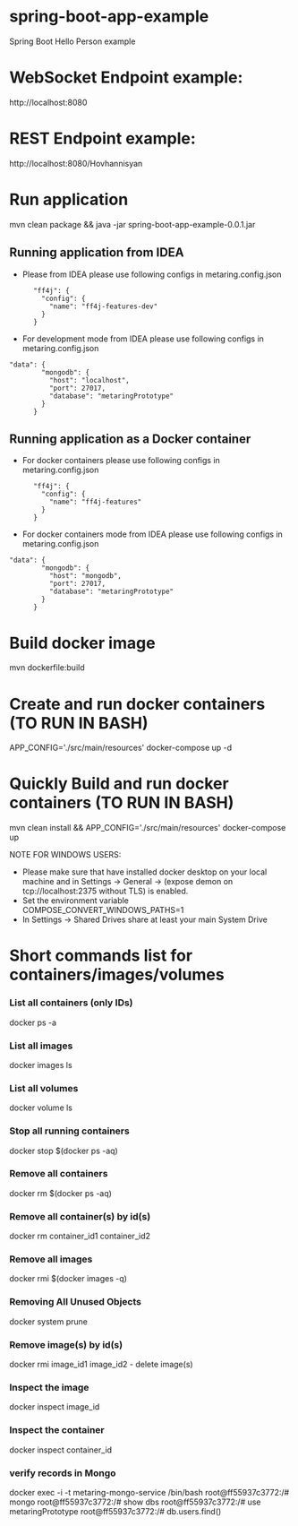 # spring-boot-app-example
Spring Boot Hello Person example

# WebSocket Endpoint example:
http://localhost:8080

# REST Endpoint example:
http://localhost:8080/Hovhannisyan

# Run application 
mvn clean package && java -jar spring-boot-app-example-0.0.1.jar
## Running application from IDEA
* Please from IDEA please use following configs in metaring.config.json
```
      "ff4j": {
        "config": {
          "name": "ff4j-features-dev"
        }
      }
```
* For development mode from IDEA please use following configs in metaring.config.json
```
"data": {
        "mongodb": {
          "host": "localhost",
          "port": 27017,
          "database": "metaringPrototype"
        }
      }
```

## Running application as a Docker container
* For docker containers please use following configs in metaring.config.json
```
      "ff4j": {
        "config": {
          "name": "ff4j-features"
        }
      }
```
* For docker containers mode from IDEA please use following configs in metaring.config.json
```
"data": {
        "mongodb": {
          "host": "mongodb",
          "port": 27017,
          "database": "metaringPrototype"
        }
      }
```

# Build docker image
mvn dockerfile:build

# Create and run docker containers (TO RUN IN BASH)
APP_CONFIG='./src/main/resources' docker-compose up -d

# Quickly Build and run docker containers (TO RUN IN BASH)
mvn clean install && APP_CONFIG='./src/main/resources' docker-compose up

NOTE FOR WINDOWS USERS: 
- Please make sure that have installed docker desktop on your local machine and in Settings -> General -> (expose demon on tcp://localhost:2375 without TLS) is enabled.
- Set the environment variable COMPOSE_CONVERT_WINDOWS_PATHS=1
- In Settings -> Shared Drives share at least your main System Drive

# Short commands list for containers/images/volumes

### List all containers (only IDs)
docker ps -a   
### List all images 
docker images ls
### List all volumes
docker volume ls        
### Stop all running containers
docker stop $(docker ps -aq)
### Remove all containers
docker rm $(docker ps -aq)
### Remove all container(s) by id(s)
docker rm container_id1 container_id2
### Remove all images
docker rmi $(docker images -q)
### Removing All Unused Objects
docker system prune
### Remove image(s) by id(s)
docker rmi image_id1 image_id2 - delete image(s)
### Inspect the image
docker inspect image_id
### Inspect the container
docker inspect container_id

### verify records in Mongo
docker exec -i -t metaring-mongo-service /bin/bash 
root@ff55937c3772:/# mongo
root@ff55937c3772:/# show dbs
root@ff55937c3772:/# use metaringPrototype
root@ff55937c3772:/# db.users.find()
